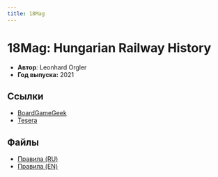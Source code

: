 ```yaml
---
title: 18Mag
---
```


# 18Mag: Hungarian Railway History

* **Автор**: Leonhard Orgler
* **Год выпуска:** 2021

## Ссылки

- [BoardGameGeek](https://boardgamegeek.com/boardgame/325191/18mag-hungarian-railway-history)
- [Tesera](https://tesera.ru/game/18mag/)

## Файлы

- [Правила (RU)](18Mag-rules-ru-v1.pdf)
- [Правила (EN)](https://boardgamegeek.com/filepage/222188/18mag-rules-english)
